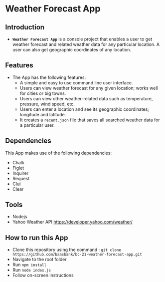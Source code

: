 # Weather Forecast App

## Introduction

* **`Weather Forecast App`** is a console project that enables a user to get weather forecast and related weather data for any particular location. A user can also get geographic coordinates of any location.

## Features
* The App has the following features:
  * A simple and easy to use command line user interface.
  * Users can view weather forecast for any given location; works well for cities or big towns.
  * Users can view other weather-related data such as temperature, pressure, wind speed, etc.
  * Users can enter a location and see its geographic coordinates; longitude and latitude.
  * It creates a `recent.json` file that saves all searched weather data for a particular user.
  
## Dependencies
This App makes use of the following dependencies:
* Chalk
* Figlet
* Inquirer
* Request
* Clui
* Clear

## Tools
* Nodejs
* Yahoo Weather API
  https://developer.yahoo.com/weather/

## How to run this App
+ Clone this repository using the command : `git clone https://github.com/baasbank/bc-21-weather-forecast-app.git`
+ Navigate to the root folder
+ Run  `npm install`
+ Run  `node index.js`
+ Follow on-screen instructions








